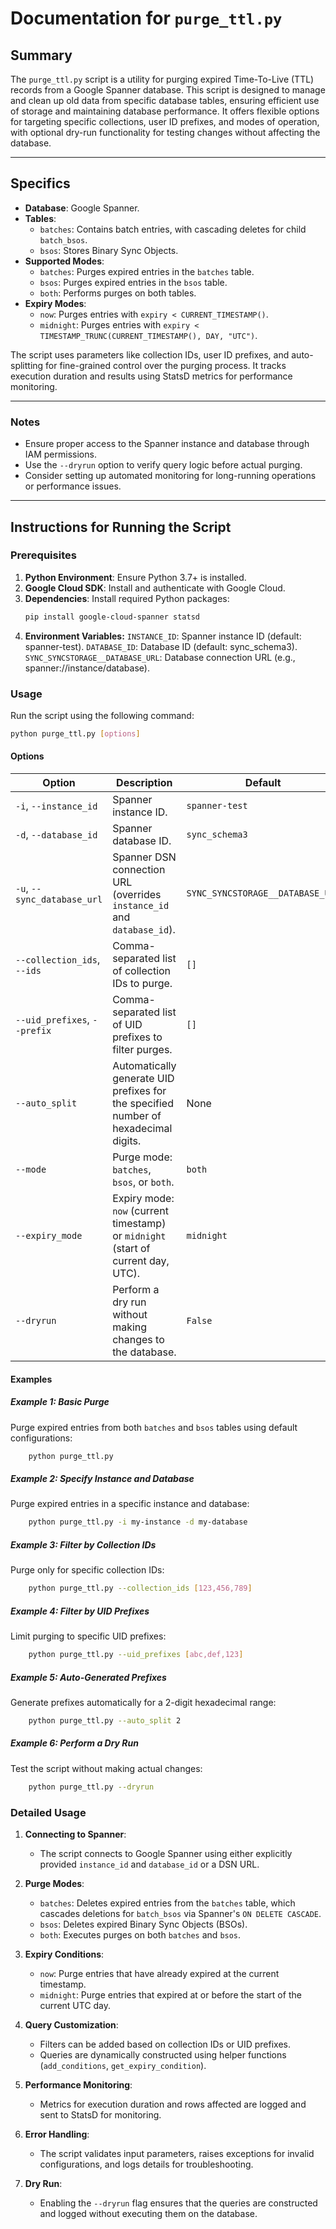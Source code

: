 # Documentation for `purge_ttl.py`

## Summary

The `purge_ttl.py` script is a utility for purging expired Time-To-Live (TTL) records from a Google Spanner database. This script is designed to manage and clean up old data from specific database tables, ensuring efficient use of storage and maintaining database performance. It offers flexible options for targeting specific collections, user ID prefixes, and modes of operation, with optional dry-run functionality for testing changes without affecting the database.

---

## Specifics

- **Database**: Google Spanner.
- **Tables**: 
  - `batches`: Contains batch entries, with cascading deletes for child `batch_bsos`.
  - `bsos`: Stores Binary Sync Objects.
- **Supported Modes**:
  - `batches`: Purges expired entries in the `batches` table.
  - `bsos`: Purges expired entries in the `bsos` table.
  - `both`: Performs purges on both tables.
- **Expiry Modes**:
  - `now`: Purges entries with `expiry < CURRENT_TIMESTAMP()`.
  - `midnight`: Purges entries with `expiry < TIMESTAMP_TRUNC(CURRENT_TIMESTAMP(), DAY, "UTC")`.

The script uses parameters like collection IDs, user ID prefixes, and auto-splitting for fine-grained control over the purging process. It tracks execution duration and results using StatsD metrics for performance monitoring.

---

### Notes

- Ensure proper access to the Spanner instance and database through IAM permissions.
- Use the `--dryrun` option to verify query logic before actual purging.
- Consider setting up automated monitoring for long-running operations or performance issues.

---

## Instructions for Running the Script

### Prerequisites

1. **Python Environment**: Ensure Python 3.7+ is installed.
2. **Google Cloud SDK**: Install and authenticate with Google Cloud.
3. **Dependencies**: Install required Python packages:
   ```bash
   pip install google-cloud-spanner statsd
   ```
4. **Environment Variables:**
    `INSTANCE_ID`: Spanner instance ID (default: spanner-test).
    `DATABASE_ID`: Database ID (default: sync_schema3).
    `SYNC_SYNCSTORAGE__DATABASE_URL`: Database connection URL (e.g., spanner://instance/database).

### Usage

Run the script using the following command:
   ```bash
   python purge_ttl.py [options]
   ```

#### Options

| Option                          | Description                                                                                                     | Default                      |
|---------------------------------|-----------------------------------------------------------------------------------------------------------------|------------------------------|
| `-i`, `--instance_id`           | Spanner instance ID.                                                                                           | `spanner-test`              |
| `-d`, `--database_id`           | Spanner database ID.                                                                                           | `sync_schema3`              |
| `-u`, `--sync_database_url`     | Spanner DSN connection URL (overrides `instance_id` and `database_id`).                                        | `SYNC_SYNCSTORAGE__DATABASE_URL` |
| `--collection_ids`, `--ids`     | Comma-separated list of collection IDs to purge.                                                               | `[]`                        |
| `--uid_prefixes`, `--prefix`    | Comma-separated list of UID prefixes to filter purges.                                                         | `[]`                        |
| `--auto_split`                  | Automatically generate UID prefixes for the specified number of hexadecimal digits.                            | None                        |
| `--mode`                        | Purge mode: `batches`, `bsos`, or `both`.                                                                      | `both`                      |
| `--expiry_mode`                 | Expiry mode: `now` (current timestamp) or `midnight` (start of current day, UTC).                              | `midnight`                  |
| `--dryrun`                      | Perform a dry run without making changes to the database.                                                      | `False`                     |

#### Examples

##### Example 1: Basic Purge
Purge expired entries from both `batches` and `bsos` tables using default configurations:
```bash
    python purge_ttl.py
```

##### Example 2: Specify Instance and Database
Purge expired entries in a specific instance and database:
```bash
    python purge_ttl.py -i my-instance -d my-database
```
##### Example 3: Filter by Collection IDs
Purge only for specific collection IDs:
```bash
    python purge_ttl.py --collection_ids [123,456,789]
```
##### Example 4: Filter by UID Prefixes
Limit purging to specific UID prefixes:
```bash
    python purge_ttl.py --uid_prefixes [abc,def,123]
```
##### Example 5: Auto-Generated Prefixes
Generate prefixes automatically for a 2-digit hexadecimal range:
```bash
    python purge_ttl.py --auto_split 2
```
##### Example 6: Perform a Dry Run
Test the script without making actual changes:
```bash
    python purge_ttl.py --dryrun
```

### Detailed Usage

1. **Connecting to Spanner**:
   - The script connects to Google Spanner using either explicitly provided `instance_id` and `database_id` or a DSN URL.

2. **Purge Modes**:
   - `batches`: Deletes expired entries from the `batches` table, which cascades deletions for `batch_bsos` via Spanner's `ON DELETE CASCADE`.
   - `bsos`: Deletes expired Binary Sync Objects (BSOs).
   - `both`: Executes purges on both `batches` and `bsos`.

3. **Expiry Conditions**:
   - `now`: Purge entries that have already expired at the current timestamp.
   - `midnight`: Purge entries that expired at or before the start of the current UTC day.

4. **Query Customization**:
   - Filters can be added based on collection IDs or UID prefixes.
   - Queries are dynamically constructed using helper functions (`add_conditions`, `get_expiry_condition`).

5. **Performance Monitoring**:
   - Metrics for execution duration and rows affected are logged and sent to StatsD for monitoring.

6. **Error Handling**:
   - The script validates input parameters, raises exceptions for invalid configurations, and logs details for troubleshooting.

7. **Dry Run**:
   - Enabling the `--dryrun` flag ensures that the queries are constructed and logged without executing them on the database.
